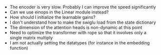 - The encoder is very slow.  Probably I can improve the speed significantly
- Can we use einops in the Linear module instead?
- How should I initialize the learnable gains?
- I don't understand how to make the swiglu load from the state dictionary
- The dimension of the attention heads is non-dynamic at this point
- Need to optimize the transformer with rope so that it involves only a single matrix multiply
- I am not actually setting the datatypes (for instance in the embedding function)